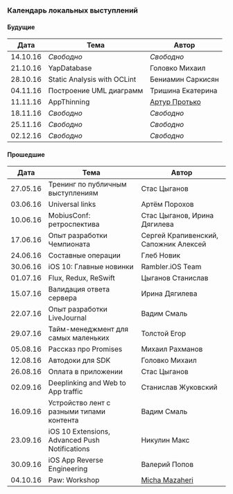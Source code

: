 ### Календарь локальных выступлений

#### Будущие

| Дата        | Тема           | Автор  |
| ------------- |-------------| -----|
| 14.10.16      | *Свободно*      |   *Свободно* |
| 21.10.16      | YapDatabase      |   Головко Михаил |
| 28.10.16      | Static Analysis with OCLint      |  Бениамин Саркисян  |
| 04.11.16      | Построение UML диаграмм     |   Тришина Екатерина |
| 11.11.16      | AppThinning      |   [Артур Протько](https://github.com/akkrat) |
| 18.11.16      | *Свободно*      |   *Свободно* |
| 25.11.16      | *Свободно*      |   *Свободно* |
| 02.12.16      | *Свободно*      |   *Свободно* |

#### Прошедшие

| Дата        | Тема           | Автор  |
| ------------- |-------------| -----|
| 27.05.16      | Тренинг по публичным выступлениям | Стас Цыганов |
| 03.06.16      | Universal links      |   Артём Порохов |
| 10.06.16      | MobiusConf: ретроспектива      |    Стас Цыганов, Ирина Дягилева |
| 17.06.16      | Опыт разработки Чемпионата      |    Сергей Крапивенский, Сапожник Алексей |
| 24.06.16      | Составные операции      |   Глеб Новик |
| 30.06.16      | iOS 10: Главные новинки      |  Rambler.iOS Team  |
| 01.07.16      | Flux, Redux, ReSwift      |  Цыганов Станислав  |
| 15.07.16      | Валидация ответа сервера | Ирина Дягилева |
| 22.07.16      | Опыт разработки LiveJournal      |   Вадим Смаль |
| 29.07.16      | Тайм-менеджмент для самых маленьких     |  Толстой Егор |
| 05.08.16      | Рассказ про Promises      |   Михаил Рахманов |
| 12.08.16      | Автодоки для SDK      |   Головко Михаил |
| 26.08.16      | Оплата в приложении | Стас Цыганов |
| 02.09.16      | Deeplinking and Web to App traffic      | Станислав Жуковский  |
| 16.09.16      | Устройство лент с разными типами контента      |Вадим Смаль |
| 23.09.16      | iOS 10 Extensions, Advanced Push Notifications     |   Никулин Макс |
| 30.09.16      | iOS App Reverse Engineering      |   Валерий Попов |
| 04.10.16      | Paw: Workshop  |   [Micha Mazaheri](https://github.com/mittsh) |
